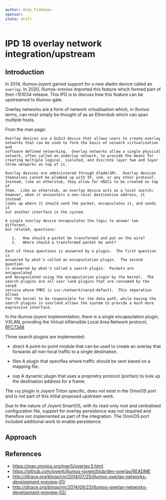 ```yaml
---
author: Andy Fiddaman
sponsor:
state: draft
---
```


# IPD 18 overlay network integration/upstream

## Introduction

In 2014, illumos-joyent gained support for a new dladm device called an
`overlay`. In 2020, illumos-omnios imported this feature which formed part
of their r151034 release. This IPD is to discuss how this feature can be
upstreamed to illumos-gate.

Overlay networks are a form of network virtualisation which, in illumos terms,
can most simply be thought of as an Etherstub which can span multiple hosts.

From the man page:

```
Overlay devices are a GLDv3 device that allows users to create overlay
networks that can be used to form the basis of network virtualization and
software defined networking.  Overlay networks allow a single physical
network, often called an underlay network, to provide the means for
creating multiple logical, isolated, and discrete layer two and layer
three networks on top of it.

Overlay devices are administered through dladm(1M).  Overlay devices
themselves cannot be plumbed up with IP, vnd, or any other protocol.
Instead, like an etherstub, they allow for VNICs to be created on top of
them.  Like an etherstub, an overlay device acts as a local switch;
however, when it encounters a non-local destination address, it instead
looks up where it should send the packet, encapsulates it, and sends it
out another interface in the system.

A single overlay device encapsulates the logic to answer two different,
but related, questions:

   1.   How should a packet be transformed and put on the wire?
   2.   Where should a transformed packet be sent?

Each of these questions is answered by a plugin.  The first question is
answered by what's called an encapsulation plugin.  The second question
is answered by what's called a search plugin.  Packets are encapsulated
and decapsulated using the encapsulation plugin by the kernel.  The
search plugins are all user land plugins that are consumed by the varpd
service whose FMRI is svc:/network/varpd:default.  This separation allows
for the kernel to be responsible for the data path, while having the
search plugins in userland allows the system to provide a much more
expressive interface.
```

In the illumos-joyent implementation, there is a single encapsulation plugin,
VXLAN, providing the Virtual eXtensible Local Area Network protocol,
[RFC7348](https://tools.ietf.org/html/rfc7348)

Three search plugins are implemented:

 * direct
   A point-to-point module that can be used to create an overlay that forwards
   all non-local traffic to a single destination.

 * files
   A plugin that specifies where traffic should be sent based on a mapping
   file.

 * svp
   A dynamic plugin that uses a proprietry protocol (portlan) to look up the
   destination address for a frame.

The `svp` plugin is Joyent Triton specific, does not exist in the OmniOS
port and is not part of this initial proposed upstream work.

Due to the nature of Joyent SmartOS, with its read-only root and centralised
configuration file, support for overlay persistence was not required and
therefore not implemented as part of the integration. The OmniOS port
included additional work to enable persistence.

## Approach

## References

* https://man.omnios.org/man5/overlay.5.html
* https://github.com/joyent/illumos-joyent/blob/dev-overlay/README
* http://dtrace.org/blogs/rm/2014/07/25/illumos-overlay-networks-development-preview-01/
* http://dtrace.org/blogs/rm/2014/09/23/illumos-overlay-networks-development-preview-02/


